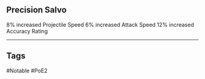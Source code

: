 ## Precision Salvo
8% increased Projectile Speed
6% increased Attack Speed
12% increased Accuracy Rating

---
## Tags
#Notable
#PoE2
